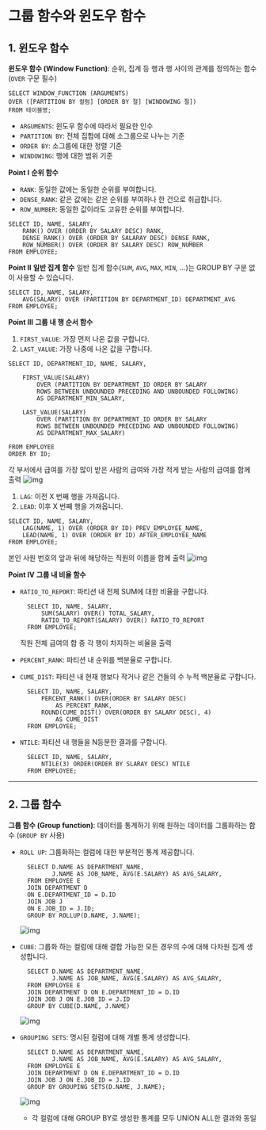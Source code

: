 # 그룹 함수와 윈도우 함수

## 1. 윈도우 함수

**윈도우 함수 (Window Function)**: 순위, 집계 등 행과 행 사이의 관계를 정의하는 함수 (`OVER` 구문 필수)

```
SELECT WINDOW_FUNCTION (ARGUMENTS)
OVER ([PARTITION BY 컬럼] [ORDER BY 절] [WINDOWING 절])
FROM 테이블명;
```

- `ARGUMENTS`: 윈도우 함수에 따라서 필요한 인수
- `PARTITION BY`: 전체 집합에 대해 소그룹으로 나누는 기준
- `ORDER BY`: 소그룹에 대한 정렬 기준
- `WINDOWING`: 행에 대한 범위 기준

**Point I**
**순위 함수**

- `RANK`: 동일한 값에는 동일한 순위를 부여합니다.
- `DENSE_RANK`: 같은 값에는 같은 순위를 부여하나 한 건으로 취급합니다.
- `ROW_NUMBER`: 동일한 값이라도 고유한 순위를 부여합니다.

```
SELECT ID, NAME, SALARY,
    RANK() OVER (ORDER BY SALARY DESC) RANK,
    DENSE_RANK() OVER (ORDER BY SALARAY DESC) DENSE_RANK,
    ROW_NUMBER() OVER (ORDER BY SALARY DESC) ROW_NUMBER
FROM EMPLOYEE;
```

**Point II**
**일반 집계 함수**
일반 집계 함수(`SUM`, `AVG`, `MAX`, `MIN`, …)는 GROUP BY 구문 없이 사용할 수 있습니다.

```
SELECT ID, NAME, SALARY,
    AVG(SALARY) OVER (PARTITION BY DEPARTMENT_ID) DEPARTMENT_AVG
FROM EMPLOYEE;
```

**Point III**
**그룹 내 행 순서 함수**

1. `FIRST_VALUE`: 가장 먼저 나온 값을 구합니다.
2. `LAST_VALUE`: 가장 나중에 나온 값을 구합니다.

```
SELECT ID, DEPARTMENT_ID, NAME, SALARY,
    
    FIRST_VALUE(SALARY)
        OVER (PARTITION BY DEPARTMENT_ID ORDER BY SALARY
        ROWS BETWEEN UNBOUNDED PRECEDING AND UNBOUNDED FOLLOWING)
        AS DEPARTMENT_MIN_SALARY,
    
    LAST_VALUE(SALARY)
        OVER (PARTITION BY DEPARTMENT_ID ORDER BY SALARY
        ROWS BETWEEN UNBOUNDED PRECEDING AND UNBOUNDED FOLLOWING)
        AS DEPARTMENT_MAX_SALARY)
        
FROM EMPLOYEE
ORDER BY ID;
```

각 부서에서 급여를 가장 많이 받은 사람의 급여와 가장 적게 받는 사람의 급여를 함께 출력
![img](https://cdn-api.elice.io/api-attachment/attachment/d033abca120246e690f53ef31fd4e59e/image.png)

1. `LAG`: 이전 X 번째 행을 가져옵니다.
2. `LEAD`: 이후 X 번째 행을 가져옵니다.

```
SELECT ID, NAME, SALARY,
    LAG(NAME, 1) OVER (ORDER BY ID) PREV_EMPLOYEE_NAME,
    LEAD(NAME, 1) OVER (ORDER BY ID) AFTER_EMPLOYEE_NAME
FROM EMPLOYEE;
```

본인 사원 번호의 앞과 뒤에 해당하는 직원의 이름을 함께 출력
![img](https://cdn-api.elice.io/api-attachment/attachment/17e005f47ad6455384ecabe91e997d86/image.png)

**Point IV**
**그룹 내 비율 함수**

- `RATIO_TO_REPORT`: 파티션 내 전체 SUM에 대한 비율을 구합니다.

  ```
    SELECT ID, NAME, SALARY,
        SUM(SALARY) OVER() TOTAL_SALARY,
        RATIO_TO_REPORT(SALARY) OVER() RATIO_TO_REPORT
    FROM EMPLOYEE;
  ```

  직원 전체 급여의 합 중 각 행이 차지하는 비율을 출력

- `PERCENT_RANK`: 파티션 내 순위를 백분율로 구합니다.

- `CUME_DIST`: 파티션 내 현재 행보다 작거나 같은 건들의 수 누적 백분율로 구합니다.

  ```
    SELECT ID, NAME, SALARY,
        PERCENT_RANK() OVER(ORDER BY SALARY DESC) 
            AS PERCENT_RANK,
        ROUND(CUME_DIST() OVER(ORDER BY SALARY DESC), 4)
            AS CUME_DIST
    FROM EMPLOYEE;
  ```

- `NTILE`: 파티션 내 행들을 N등분한 결과를 구합니다.

  ```
    SELECT ID, NAME, SALARY,
        NTILE(3) ORDER(ORDER BY SLARAY DESC) NTILE
    FROM EMPLOYEE;
  ```

------

## 2. 그룹 함수

**그룹 함수 (Group function)**: 데이터를 통계하기 위해 원하는 데이터를 그룹화하는 함수 (`GROUP BY` 사용)

- `ROLL UP`: 그룹화하는 컬럼에 대한 부분적인 통계 제공합니다.

  ```
    SELECT D.NAME AS DEPARTMENT_NAME,
           J.NAME AS JOB_NAME, AVG(E.SALARY) AS AVG_SALARY,
    FROM EMPLOYEE E
    JOIN DEPARTMENT D
    ON E.DEPARTMENT_ID = D.ID
    JOIN JOB J
    ON E.JOB_ID = J.ID;
    GROUP BY ROLLUP(D.NAME, J.NAME);
  ```

  ![img](https://cdn-api.elice.io/api-attachment/attachment/c6a6d277060b448ea06b3086b6f9d669/image.png)

- `CUBE`: 그룹화 하는 컬럼에 대해 결합 가능한 모든 경우의 수에 대해 다차원 집계 생성합니다.

  ```
    SELECT D.NAME AS DEPARTMENT_NAME,
           J.NAME AS JOB_NAME, AVG(E.SALARY) AS AVG_SALARY,
    FROM EMPLOYEE E
    JOIN DEPARTMENT D ON E.DEPARTMENT_ID = D.ID
    JOIN JOB J ON E.JOB_ID = J.ID
    GROUP BY CUBE(D.NAME, J.NAME)
  ```

  ![img](https://cdn-api.elice.io/api-attachment/attachment/81ef4180d1c942b391f347f0a0fa89a7/image.png)

- `GROUPING SETS`: 명시된 컬럼에 대해 개별 통계 생성합니다.

  ```
    SELECT D.NAME AS DEPARTMENT_NAME,
           J.NAME AS JOB_NAME, AVG(E.SALARY) AS AVG_SALARY,
    FROM EMPLOYEE E
    JOIN DEPARTMENT D ON E.DEPARTMENT_ID = D.ID
    JOIN JOB J ON E.JOB_ID = J.ID
    GROUP BY GROUPING SETS(D.NAME, J.NAME);
  ```

  ![img](https://cdn-api.elice.io/api-attachment/attachment/6346eb62a70a436689e38a61a21be9af/image.png)

  - 각 컬럼에 대해 GROUP BY로 생성한 통계를 모두 UNION ALL한 결과와 동일
